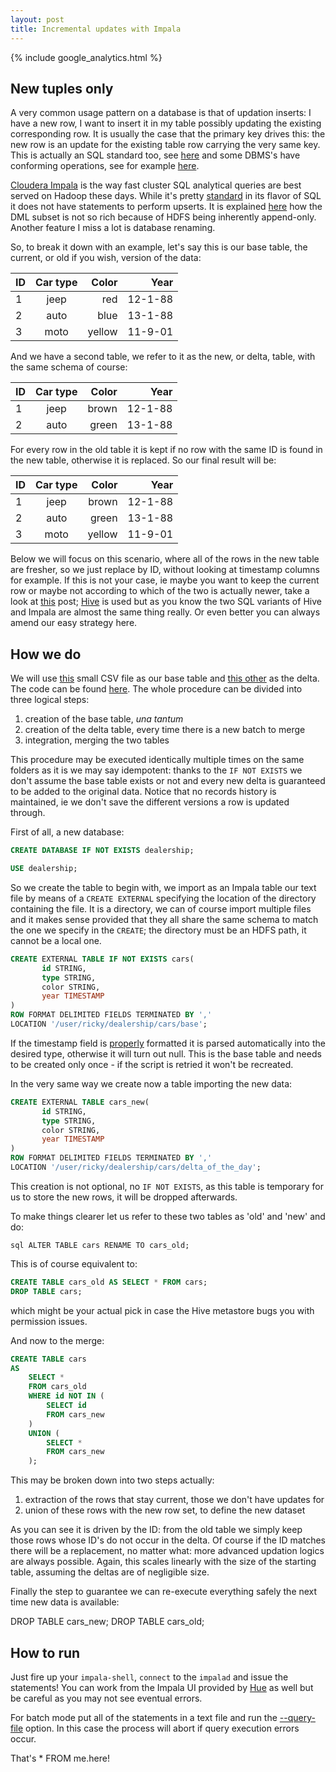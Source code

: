 ```yaml
---
layout: post
title: Incremental updates with Impala
---
```


{% include google_analytics.html %}

## New tuples only

A very common usage pattern on a database is that of updation inserts: I have a new row, I want to insert it in my table possibly updating the existing corresponding row. It is usually the case that the primary
key drives this: the new row is an update for the existing table row carrying the very same key. This is actually an SQL standard too, see [here](https://en.wikipedia.org/wiki/Merge_(SQL)) and some
DBMS's have conforming operations, see for example [here](https://wiki.postgresql.org/wiki/UPSERT).

[Cloudera Impala](http://impala.io/) is the way fast cluster SQL analytical queries are best served on Hadoop these days. While it's pretty
[standard](http://www.cloudera.com/content/www/en-us/documentation/enterprise/latest/topics/impala_langref.html) in its flavor of SQL it does not have statements to perform upserts. It is explained
[here](http://www.cloudera.com/content/www/en-us/documentation/enterprise/latest/topics/impala_dml.html) how the DML subset is not so rich because of HDFS being inherently append-only. Another feature I miss a lot is database renaming.

So, to break it down with an example, let's say this is our base table, the current, or old if you wish, version of the data: 
<table><thead>
<tr>
<th>ID</th>
<th style="text-align: center">Car type</th>
<th style="text-align: right">Color</th>
<th style="text-align: right">Year</th>
</tr>
</thead><tbody>
<tr>
<td>1</td>
<td style="text-align: center">jeep</td>
<td style="text-align: right">red</td>
<td style="text-align: right">12-1-88</td>
</tr>
<tr>
<td>2</td>
<td style="text-align: center">auto</td>
<td style="text-align: right">blue</td>
<td style="text-align: right">13-1-88</td>
</tr>
<tr>
<td>3</td>
<td style="text-align: center">moto</td>
<td style="text-align: right">yellow</td>
<td style="text-align: right">11-9-01</td>
</tr>
</tbody></table>

And we have a second table, we refer to it as the new, or delta, table, with the same schema of course:
<table><thead>
<tr>
<th>ID</th>
<th style="text-align: center">Car type</th>
<th style="text-align: right">Color</th>
<th style="text-align: right">Year</th>
</tr>
</thead><tbody>
<tr>
<td>1</td>
<td style="text-align: center">jeep</td>
<td style="text-align: right">brown</td>
<td style="text-align: right">12-1-88</td>
</tr>
<tr>
<td>2</td>
<td style="text-align: center">auto</td>
<td style="text-align: right">green</td>
<td style="text-align: right">13-1-88</td>
</tr>
</tbody></table>

For every row in the old table it is kept if no row with the same ID is found in the new table, otherwise it is replaced.
So our final result will be:
<table><thead>
<tr>
<th>ID</th>
<th style="text-align: center">Car type</th>
<th style="text-align: right">Color</th>
<th style="text-align: right">Year</th>
</tr>
</thead><tbody>
<tr>
<td>1</td>
<td style="text-align: center">jeep</td>
<td style="text-align: right">brown</td>
<td style="text-align: right">12-1-88</td>
</tr>
<tr>
<td>2</td>
<td style="text-align: center">auto</td>
<td style="text-align: right">green</td>
<td style="text-align: right">13-1-88</td>
</tr>
<td>3</td>
<td style="text-align: center">moto</td>
<td style="text-align: right">yellow</td>
<td style="text-align: right">11-9-01</td>
</tr>
</tbody></table>

Below we will focus on this scenario, where all of the rows in the new table are fresher, so we just replace by ID, without looking at timestamp columns for example. If this is not your case, ie
maybe you want to keep the current row or maybe not according to which of the two is actually newer, take a look at [this](https://t.co/kaJ84eTgPW) post; [Hive](https://hive.apache.org) is used but
as you know the two SQL variants of Hive and Impala are almost the same thing really. Or even better you can always amend our easy strategy here.

 
## How we do
We will use [this](http) small CSV file as our base table and [this other](http) as the delta. The code can be found [here](github). 
The whole procedure can be divided into three logical steps:

1. creation of the base table, *una tantum*
2. creation of the delta table, every time there is a new batch to merge
3. integration, merging the two tables

This procedure may be executed identically multiple times on the same folders as it is we may say idempotent: thanks to the `IF NOT EXISTS` we don't assume the base table exists or not and every new delta is guaranteed to be added to the original data. Notice that no records history is maintained, ie we don't save the different versions a row is updated through.

First of all, a new database:

```sql
CREATE DATABASE IF NOT EXISTS dealership;
```

```sql
USE dealership;
```

So we create the table to begin with, we import as an Impala table our text file by means of a `CREATE EXTERNAL` specifying the location of the directory containing the file. It is a directory, we can of course import multiple files and it makes sense provided that they all share the same schema to match the one we specify in the `CREATE`; the directory must be an HDFS path, it cannot be a local one.

```sql
CREATE EXTERNAL TABLE IF NOT EXISTS cars(
       id STRING,
       type STRING,
       color STRING,
       year TIMESTAMP
)
ROW FORMAT DELIMITED FIELDS TERMINATED BY ','
LOCATION '/user/ricky/dealership/cars/base';
```

If the timestamp field is [properly](http://www.cloudera.com/content/www/en-us/documentation/enterprise/latest/topics/impala_timestamp.html) formatted it is parsed automatically into the desired type, otherwise it will turn out null. This is the base table and needs to be created only once - if the script is retried it won't be recreated.

In the very same way we create now a table importing the new data:

```sql
CREATE EXTERNAL TABLE cars_new(
       id STRING,
       type STRING,
       color STRING,
       year TIMESTAMP
)
ROW FORMAT DELIMITED FIELDS TERMINATED BY ','
LOCATION '/user/ricky/dealership/cars/delta_of_the_day';
```
This creation is not optional, no `IF NOT EXISTS`, as this table is temporary for us to store the new rows, it will be dropped afterwards.

To make things clearer let us refer to these two tables as 'old' and 'new' and do:

```sql ALTER TABLE cars RENAME TO cars_old;```

This is of course equivalent to:
```sql
CREATE TABLE cars_old AS SELECT * FROM cars;
DROP TABLE cars;
```
which might be your actual pick in case the Hive metastore bugs you with permission issues.

And now to the merge:

```sql
CREATE TABLE cars 
AS 
    SELECT *
    FROM cars_old
    WHERE id NOT IN (
        SELECT id
        FROM cars_new
    )
    UNION (
        SELECT *
        FROM cars_new
    );  
```
This may be broken down into two steps actually:

1. extraction of the rows that stay current, those we don't have updates for
2. union of these rows with the new row set, to define the new dataset

As you can see it is driven by the ID: from the old table we simply keep those rows whose ID's do not occur in the delta.
Of course if the ID matches there will be a replacement, no matter what: more advanced updation logics are always possible. Again, this scales linearly with the size of the starting table, assuming the deltas are of negligible size.

Finally the step to guarantee we can re-execute everything safely the next time new data is available:

DROP TABLE cars_new;
DROP TABLE cars_old;

## How to run

Just fire up your `impala-shell`, `connect` to the `impalad` and issue the statements! You can work from the Impala UI provided by [Hue](http://gethue.com/) as well but be careful as you may not see eventual errors.

For batch mode put all of the statements in a text file and run the [--query-file](http://www.cloudera.com/content/www/en-us/documentation/cdh/5-1-x/Impala/Installing-and-Using-Impala/ciiu_shell_options.html) option.
In this case the process will abort if query execution errors occur.

That's * FROM me.here!
